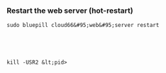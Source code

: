 ### Restart the web server (hot-restart)



	sudo bluepill cloud66&#95;web&#95;server restart





	kill -USR2 &lt;pid>



